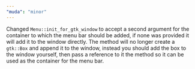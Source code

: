 ```yaml
---
"muda": "minor"
---
```


Changed `Menu::init_for_gtk_window` to accept a second argument for the container to which the menu bar should be added, if none was provided it will add it to the window directly. The method will no longer create a `gtk::Box` and append it to the window, instead you should add the box to the window yourself, then pass a reference to it the method so it can be used as the container for the menu bar.